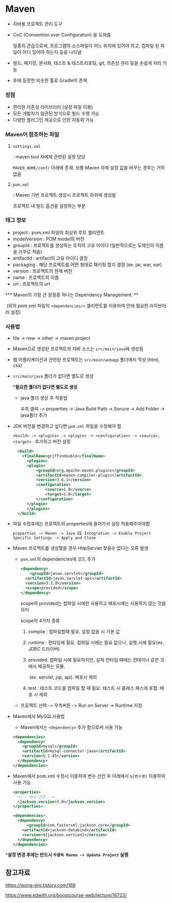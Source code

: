 # Maven

- 자바용 프로젝트 관리 도구

- CoC (Convention over Configuration) 을 도와줌

  일종의 관습으로써, 프로그램의 소스파일이 어느 위치에 있어야 하고, 컴파일 된 파일이 어디 있어야 하는지 등을 나타냄

- 빌드, 패키징, 문서화, 테스트 & 테스트리포팅, git, 의존성 관리 등을 손쉽게 처리 가능
- 후에 등장한 비슷한 툴로 Gradle이 존재



### 장점

- 편리한 의존성 라이브러리 (설정 파일 이용)
- 모든 개발자가 일관된 방식으로 빌드 수행 가능
- 다양한 플러그인 제공으로 인한 자동화 가능



### Maven이 참조하는 파일

1. `settings.xml`

   : maven tool 자에체 관련된 설정 담당

   `MAVEN_HOME/conf/` 아래에 존재. 보통 Maven 자체 설정 값을 바꾸는 경우는 거의 없음

   

2. `pom.xml`

   : Maven 기반 프로젝트 생성시 프로젝트 하위에 생성됨

   프로젝트 내 빌드 옵션을 설정하는 부분



### 태그 정보

- project : pom.xml 파일의 최상위 루트 엘리먼트
- modelVersion : POM model의 버전
- groupId : 프로젝트를 생성하는 조직의 고유 아이디 (일반적으로는 도메인의 이름을 거꾸로 적음)
- artifactId : artifact의 고유 아이디 결정
- packaging : 해당 프로젝트를 어떤 형태로 패키징 할지 결정 (ex. jar, war, ear)
- version : 프로젝트의 현재 버전
- name : 프로젝트의 이름
- url : 프로젝트의 url 

*** Maven의 가장 큰 장점중 하나는 Dependency Management.  **

​	(위의 pom.xml 파일의 `<dependencies/>` 엘리먼트를 이용하여 안에 필요한 라이브러리 설정)



### 사용법

- file -> new -> other -> maven project

- Maven으로 생성된 프로젝트의 자바 소스는 `src/main/java`에 생성됨

- 웹 어플리케이션과 관련된 프로젝트는 `src/main/webapp` 폴더에서 작성 (html, css)

- `src/main/java` 폴더가 없다면 별도로 생성

  ***필요한 폴더가 없다면 별도로 생성**

  - java 폴더 생성 후 적용법

    우측 클릭 -> properties -> Java Build Path -> Soruce -> Add Folder -> java폴더 추가

- JDK 버전을 변경하고 싶다면 `pom.xml` 파일을 수정해야 함

  `<build> -> <plugins> -> <plugin> -> <configuration> -> <source>, <target> ` 추가하고 버전 설정

  ```xml
    <build>
      <finalName>griffindouble</finalName>
     	<plugins>
     	<plugin>
     		<groupId>org.apache.maven.plugins</groupId>
     		<artifactId>maven-compiler-plugin</artifactId>
     		<version>3.6.1</version>
     		<configuration>
     			<source>1.8</source>
     			<target>1.8</target>
     		</configuration>
     	</plugin>
     	</plugins>
    </build>
  ```

  

- 파일 수정후에는 프로젝트의 properties에 들어가서 설정 적용해주어야함

  `properties -> Maven -> Java EE Integration -> Enable Project Specific Settings -> Apply and Close`

- Maven 프로젝트를 생성했을 경우 HttpServlet 찾을수 없다는 오류 발생

  - `pom.xml`의 dependencies에 코드 추가

    ```xml
    <dependency>
    	<groupId>javax.servlet</groupId>
      <artifactId>javax.servlet-api</artifactId>
      <version>3.1.0</version>
      <scope>provided</scope>
    </dependency>
    ```

    scope의 provided는 컴파일 시에만 사용하고 배포시에는 사용하지 않는 것을 의미

    scope의 4가지 종류

    1. compile : 컴파일할때 필요. 설정 없을 시 기본 값

    2. runtime : 런타임에 필요. 컴파일 시에는 필요 없으나, 실행 시에 필요(ex. JDBC 드라이버)

    3. provided: 컴파일 시에 필요하지만, 실제 런타임 때에는 컨테이너 같은 것에서 제공하는 모듈. 

       ​				(ex. servlet, jsp, api). 배포시 제외

    4. test : 테스트 코드를 컴파일 할 때 필요. 테스트 시 클래스 패스에 포함. 배포 시 제외

  - 프로젝트 선택 -> 우측버튼 -> Run on Server -> Runtime 지정

    

- Maven에서 MySQL사용법

  - Maven에서는 `<dependency>` 추가 함으로써 사용 가능

  ```xml
  <dependencies>
    <dependency>
      <groupId>mysql</groupId>
      <artifactId>mysql-connector-java</artifactId>
      <version>5.1.45</version>
    </dependency>
  </dependencies>
  ```

- Maven에서 pom.xml 수정시 <properties></properties> 이용하여 변수 선언 후 아래에서 `${변수명}` 이용하여 사용 가능

  ```xml
  <properties>
    <!-- 변수 선언 -->
  	<jackson.version>3.0</jackson.version>
  </properties>
  
  <dependencies>
  	<dependency>
    	<groupId>com.fasterxml.jackson.core</groupId>
      <artifactId>jackson-databind</artifactId>
      <version>${jackson.version}</version>
    </dependency>
  </dependencies>
  ```

  

***설정 변경 후에는 반드시 `우클릭 Maven -> Update Project` 실행**





## 참고자료

https://jeong-pro.tistory.com/168

https://www.edwith.org/boostcourse-web/lecture/16723/

